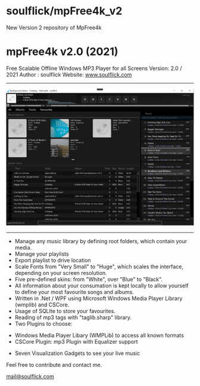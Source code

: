 # soulflick/mpFree4k_v2
 New Version 2 repository of MpFree4k

mpFree4k v2.0 (2021)
=============================================================================

Free Scalable Offline Windows MP3 Player for all Screens
Version: 2.0 / 2021
Author : soulflick
Website: www.soulflick.com

-----------------------------------------------------------------------------

![alt text](https://github.com/soulflick/soulflick-mpFree4k_v2/blob/main/Screenshots/mpfree4k_favourites_page.png?raw=true)

-----------------------------------------------------------------------------

- Manage any music library by defining root folders, which contain your media.
- Manage your playlists
- Export playlist to drive location
- Scale Fonts from "Very Small" to "Huge", which scales the interface, depending 
  on your screen resolution.
- Five pre-defined skins: from "White", over "Blue" to "Black".
- All information about your consumation is kept locally to allow yourself to
  define your most favourite songs and albums.
- Written in .Net / WPF using Microsoft Windows Media Player Library (wmplib)
  and CSCore.
- Usage of SQLIte to store your favourites.
- Reading of mp3 tags with "taglib.sharp" library.
- Two Plugins to choose:
* Windows Media Player Libary (WMPLib) to access all known formats
* CSCore Plugin: mp3 Plugin with Equalizer support
- Seven Visualization Gadgets to see your live music

Feel free to contribute and contact me.

mail@soulflick.com
